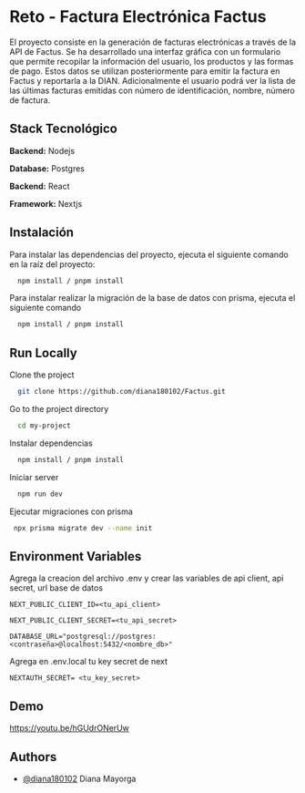 
# Reto - Factura Electrónica Factus

El proyecto consiste en la generación de facturas electrónicas a través de la API de Factus. Se ha desarrollado una interfaz gráfica con un formulario que permite recopilar la información del usuario, los productos y las formas de pago. Estos datos se utilizan posteriormente para emitir la factura en Factus y reportarla a la DIAN. Adicionalmente el usuario podrá ver la lista de las últimas facturas emitidas con número de identificación, nombre, número de factura.






## Stack Tecnológico

**Backend:** Nodejs

**Database:** Postgres

**Backend:** React

**Framework:** Nextjs




## Instalación

Para instalar las dependencias del proyecto, ejecuta el siguiente comando en la raíz del proyecto:

```bash
  npm install / pnpm install
```

Para instalar realizar la migración de la base de datos con prisma, ejecuta el siguiente comando

```bash
  npm install / pnpm install
```    
## Run Locally

Clone the project

```bash
  git clone https://github.com/diana180102/Factus.git
```

Go to the project directory

```bash
  cd my-project
```

Instalar dependencias

```bash
  npm install / pnpm install
```

Iniciar server

```bash
  npm run dev
```

Ejecutar migraciones con prisma

```bash
 npx prisma migrate dev --name init  
```


## Environment Variables

Agrega la creacion del archivo .env y crear las variables de api client, api secret, url base de datos 

`NEXT_PUBLIC_CLIENT_ID=<tu_api_client>`

`NEXT_PUBLIC_CLIENT_SECRET=<tu_api_secret>`

`DATABASE_URL="postgresql://postgres:<contraseña>@localhost:5432/<nombre_db>"`



Agrega en .env.local tu key secret de next

`NEXTAUTH_SECRET= <tu_key_secret>`



## Demo

https://youtu.be/hGUdrONerUw


## Authors

- [@diana180102](https://gitlab.com/diana180102)   Diana Mayorga

